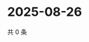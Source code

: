 # 2025-08-26

共 0 条

<!-- BEGIN ZHIHUQUESTIONS -->
<!-- 最后更新时间 Tue Aug 26 2025 07:10:46 GMT+0800 (China Standard Time) -->

<!-- END ZHIHUQUESTIONS -->

